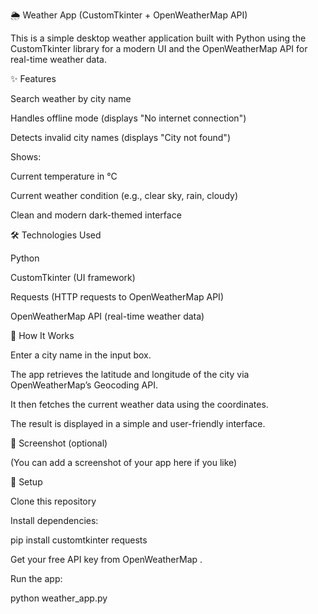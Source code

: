 🌦️ Weather App (CustomTkinter + OpenWeatherMap API)

This is a simple desktop weather application built with Python using the CustomTkinter
 library for a modern UI and the OpenWeatherMap API for real-time weather data.

✨ Features

Search weather by city name

Handles offline mode (displays "No internet connection")

Detects invalid city names (displays "City not found")

Shows:

Current temperature in °C

Current weather condition (e.g., clear sky, rain, cloudy)

Clean and modern dark-themed interface

🛠️ Technologies Used

Python

CustomTkinter (UI framework)

Requests (HTTP requests to OpenWeatherMap API)

OpenWeatherMap API (real-time weather data)

🚀 How It Works

Enter a city name in the input box.

The app retrieves the latitude and longitude of the city via OpenWeatherMap’s Geocoding API.

It then fetches the current weather data using the coordinates.

The result is displayed in a simple and user-friendly interface.

📸 Screenshot (optional)

(You can add a screenshot of your app here if you like)

🔧 Setup

Clone this repository

Install dependencies:

pip install customtkinter requests


Get your free API key from OpenWeatherMap
.

Run the app:

python weather_app.py
